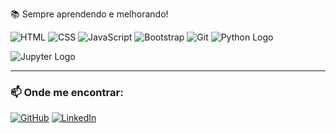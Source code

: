  
📚 Sempre aprendendo e melhorando!


![HTML](https://img.shields.io/badge/HTML5-E34F26?style=flat&logo=html5&logoColor=white)
![CSS](https://img.shields.io/badge/CSS3-1572B6?style=flat&logo=css3&logoColor=white)
![JavaScript](https://img.shields.io/badge/JavaScript-F7DF1E?style=flat&logo=javascript&logoColor=black)
![Bootstrap](https://img.shields.io/badge/Bootstrap-563D7C?style=flat&logo=bootstrap&logoColor=white)
![Git](https://img.shields.io/badge/Git-F05032?style=flat&logo=git&logoColor=white)
![Python Logo](https://www.python.org/static/community_logos/python-logo.png)

![Jupyter Logo](https://jupyter.org/assets/homepage/main-logo.svg)



---

### 📫 Onde me encontrar:
[![GitHub](https://img.shields.io/badge/GitHub-181717?style=flat&logo=github&logoColor=white)](https://github.com/RaphaelCreates)
[![LinkedIn](https://img.shields.io/badge/LinkedIn-0077B5?style=flat&logo=linkedin&logoColor=white)](https://www.linkedin.com/in/seu-link)




